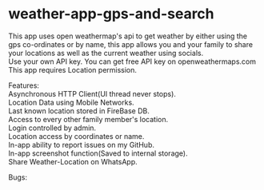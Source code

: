 # weather-app-gps-and-search
This app uses open weathermap's api to get weather by either using the gps co-ordinates or by name, this app allows you and your family to share your locations as well as the current weather using socials.  
Use your own API key. You can get free API key on openweathermaps.com
This app requires Location permission.



Features:  
Asynchronous HTTP Client(UI thread never stops).  
Location Data using Mobile Networks.  
Last known location stored in FireBase DB.  
Access to every other family member's location.  
Login controlled by admin.  
Location access by coordinates or name.  
In-app ability to report issues on my GitHub.  
In-app screenshot function(Saved to internal storage).  
Share Weather-Location on WhatsApp.  

Bugs:

